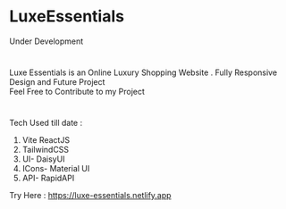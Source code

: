 # LuxeEssentials
Under Development
# 
Luxe Essentials is an Online Luxury Shopping Website . Fully Responsive Design and Future Project          
Feel Free to Contribute to my Project
# 

Tech Used till date :      
1. Vite ReactJS      
2. TailwindCSS       
3. UI- DaisyUI      
4. ICons- Material UI     
5. API- RapidAPI     

Try Here : https://luxe-essentials.netlify.app
